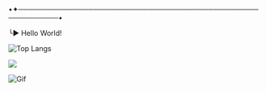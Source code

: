 •✦──────────────────────────────────────────────────────────•

╰► Hello World! 

![Top Langs](https://github-readme-stats.vercel.app/api/top-langs/?username=anuraghazra&hide_progress=true)

<div>
 <a href="https://instagram.com/luise.lizie?igshid=OGQ5ZDc2ODk2ZA==" target="_blank"><img loading="lazy" src="https://img.shields.io/badge/-Instagram-%23E4405F?style=for-the-badge&logo=instagram&logoColor=white" target="_blank"></a>

![Gif](https://www.google.com/url?sa=i&url=https%3A%2F%2Fwww.icegif.com%2Fcinnamoroll-8%2F&psig=AOvVaw2pny9lH9OeBlRu6NndfDnw&ust=1698512496449000&source=images&cd=vfe&opi=89978449&ved=0CA8QjRxqFwoTCODojaPaloIDFQAAAAAdAAAAABAD)

